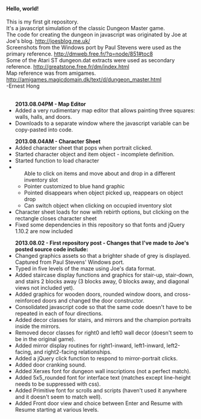 <h4>Hello, world!</h4>
<div>This is my first git repository.</div>
<div>It's a javascript simulation of the classic Dungeon Master game.</div>
<div>The code for creating the dungeon in javascript was originated by Joe at Joe's blog. <a href="http://joesblog.me.uk/">http://joesblog.me.uk/</a></div>
<div>Screenshots from the Windows port by Paul Stevens were used as the primary reference. <a href="http://dmweb.free.fr/?q=node/851#toc8">http://dmweb.free.fr/?q=node/851#toc8</a></div>
<div>Some of the Atari ST dungeon.dat extracts were used as secondary reference. <a href="http://greatstone.free.fr/dm/index.html">http://greatstone.free.fr/dm/index.html</a></div>
<div>Map reference was from amigames. <a href="http://amigames.magicdomain.dk/text/d/dungeon_master.html">http://amigames.magicdomain.dk/text/d/dungeon_master.html</a></div>
<div>-Ernest Hong</div>
<div>&nbsp;</div>

<ul><b>2013.08.04PM - Map Editor</b>
<li>Added a very rudimentary map editor that allows painting three squares: walls, halls, and doors.</li>
<li>Downloads to a separate window where the javascript variable can be copy-pasted into code.</li>
</ul>

<ul><b>2013.08.04AM - Character Sheet</b>
<li>Added character sheet that pops when portrait clicked.</li>
<li>Started character object and item object - incomplete definition.</li>
<li>Started function to load character</li>
<li><ul>Able to click on items and move about and drop in a different inventory slot
    <li>Pointer customized to blue hand graphic</li>
    <li>Pointed disappears when object picked up, reappears on object drop</li>
    <li>Can switch object when clicking on occupied inventory slot</li>
    </ul>
</li>
<li>Character sheet loads for now with rebirth options, but clicking on the rectangle closes character sheet</li>
<li>Fixed some dependencies in this repository so that fonts and jQuery 1.10.2 are now included</li>
</ul>

<ul><b>2013.08.02 - First repository post - Changes that I've made to Joe's posted source code include:</b>
<li>Changed graphics assets so that a brighter shade of grey is displayed. Captured from Paul Stevens' Windows port.</li>
<li>Typed in five levels of the maze using Joe's data format.</li>
<li>Added staircase display functions and graphics for stair-up, stair-down, and stairs 2 blocks away (3 blocks away, 0 blocks away, and diagonal views not included yet).</li>
<li>Added graphics for wooden doors, rounded window doors, and cross-reinforced doors and changed the door constructor.</li>
<li>Consolidated javascript code so that the same code doesn't have to be repeated in each of four directions.</li>
<li>Added decor classes for stairs, and mirrors and the champion portraits inside the mirrors.</li>
<li>Removed decor classes for right0 and left0 wall decor (doesn't seem to be in the original game).</li>
<li>Added mirror display routines for right1-inward, left1-inward, left2-facing, and right2-facing relationships.</li>
<li>Added a jQuery click function to respond to mirror-portrait clicks.</li>
<li>Added door cranking sound.</li>
<li>Added Xerxes font for dungeon wall inscriptions (not a perfect match).</li>
<li>Added 5x5_rounded font for interface text (matches except line-height needs to be suppressed with css).</li>
<li>Added Primitive font for scrolls and scripts (haven't used it anywhere and it doesn't seem to match well).</li>
<li>Added Front door view and choice between Enter and Resume with Resume starting at various levels.</li>
</ul>
